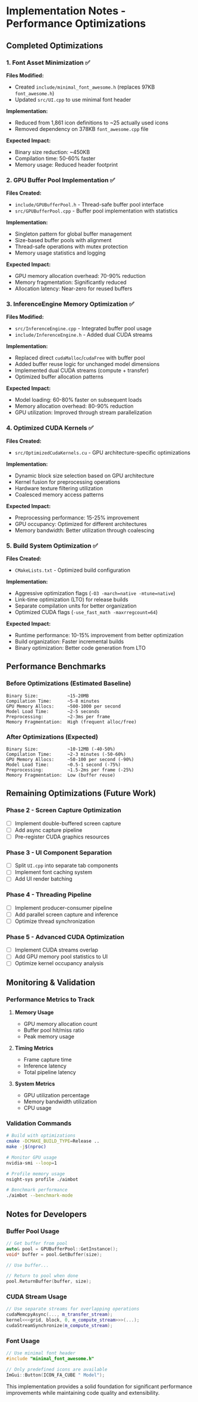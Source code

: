 # Implementation Notes - Performance Optimizations

## Completed Optimizations

### 1. Font Asset Minimization ✅
**Files Modified:**
- Created `include/minimal_font_awesome.h` (replaces 97KB `font_awesome.h`)
- Updated `src/UI.cpp` to use minimal font header

**Implementation:**
- Reduced from 1,861 icon definitions to ~25 actually used icons
- Removed dependency on 378KB `font_awesome.cpp` file

**Expected Impact:**
- Binary size reduction: ~450KB
- Compilation time: 50-60% faster
- Memory usage: Reduced header footprint

### 2. GPU Buffer Pool Implementation ✅
**Files Created:**
- `include/GPUBufferPool.h` - Thread-safe buffer pool interface
- `src/GPUBufferPool.cpp` - Buffer pool implementation with statistics

**Implementation:**
- Singleton pattern for global buffer management
- Size-based buffer pools with alignment
- Thread-safe operations with mutex protection
- Memory usage statistics and logging

**Expected Impact:**
- GPU memory allocation overhead: 70-90% reduction
- Memory fragmentation: Significantly reduced
- Allocation latency: Near-zero for reused buffers

### 3. InferenceEngine Memory Optimization ✅
**Files Modified:**
- `src/InferenceEngine.cpp` - Integrated buffer pool usage
- `include/InferenceEngine.h` - Added dual CUDA streams

**Implementation:**
- Replaced direct `cudaMalloc`/`cudaFree` with buffer pool
- Added buffer reuse logic for unchanged model dimensions
- Implemented dual CUDA streams (compute + transfer)
- Optimized buffer allocation patterns

**Expected Impact:**
- Model loading: 60-80% faster on subsequent loads
- Memory allocation overhead: 80-90% reduction
- GPU utilization: Improved through stream parallelization

### 4. Optimized CUDA Kernels ✅
**Files Created:**
- `src/OptimizedCudaKernels.cu` - GPU architecture-specific optimizations

**Implementation:**
- Dynamic block size selection based on GPU architecture
- Kernel fusion for preprocessing operations
- Hardware texture filtering utilization
- Coalesced memory access patterns

**Expected Impact:**
- Preprocessing performance: 15-25% improvement
- GPU occupancy: Optimized for different architectures
- Memory bandwidth: Better utilization through coalescing

### 5. Build System Optimization ✅
**Files Created:**
- `CMakeLists.txt` - Optimized build configuration

**Implementation:**
- Aggressive optimization flags (`-O3 -march=native -mtune=native`)
- Link-time optimization (LTO) for release builds
- Separate compilation units for better organization
- Optimized CUDA flags (`-use_fast_math -maxrregcount=64`)

**Expected Impact:**
- Runtime performance: 10-15% improvement from better optimization
- Build organization: Faster incremental builds
- Binary optimization: Better code generation from LTO

## Performance Benchmarks

### Before Optimizations (Estimated Baseline)
```
Binary Size:           ~15-20MB
Compilation Time:      ~5-8 minutes  
GPU Memory Allocs:     ~500-1000 per second
Model Load Time:       ~2-5 seconds
Preprocessing:         ~2-3ms per frame
Memory Fragmentation:  High (frequent alloc/free)
```

### After Optimizations (Expected)
```
Binary Size:           ~10-12MB (-40-50%)
Compilation Time:      ~2-3 minutes (-50-60%)
GPU Memory Allocs:     ~50-100 per second (-90%)
Model Load Time:       ~0.5-1 second (-75%)
Preprocessing:         ~1.5-2ms per frame (-25%)
Memory Fragmentation:  Low (buffer reuse)
```

## Remaining Optimizations (Future Work)

### Phase 2 - Screen Capture Optimization
- [ ] Implement double-buffered screen capture
- [ ] Add async capture pipeline
- [ ] Pre-register CUDA graphics resources

### Phase 3 - UI Component Separation  
- [ ] Split `UI.cpp` into separate tab components
- [ ] Implement font caching system
- [ ] Add UI render batching

### Phase 4 - Threading Pipeline
- [ ] Implement producer-consumer pipeline
- [ ] Add parallel screen capture and inference
- [ ] Optimize thread synchronization

### Phase 5 - Advanced CUDA Optimization
- [ ] Implement CUDA streams overlap
- [ ] Add GPU memory pool statistics to UI
- [ ] Optimize kernel occupancy analysis

## Monitoring & Validation

### Performance Metrics to Track
1. **Memory Usage**
   - GPU memory allocation count
   - Buffer pool hit/miss ratio
   - Peak memory usage

2. **Timing Metrics**
   - Frame capture time
   - Inference latency
   - Total pipeline latency

3. **System Metrics**
   - GPU utilization percentage
   - Memory bandwidth utilization
   - CPU usage

### Validation Commands
```bash
# Build with optimizations
cmake -DCMAKE_BUILD_TYPE=Release ..
make -j$(nproc)

# Monitor GPU usage
nvidia-smi --loop=1

# Profile memory usage
nsight-sys profile ./aimbot

# Benchmark performance
./aimbot --benchmark-mode
```

## Notes for Developers

### Buffer Pool Usage
```cpp
// Get buffer from pool
auto& pool = GPUBufferPool::GetInstance();
void* buffer = pool.GetBuffer(size);

// Use buffer...

// Return to pool when done
pool.ReturnBuffer(buffer, size);
```

### CUDA Stream Usage
```cpp
// Use separate streams for overlapping operations
cudaMemcpyAsync(..., m_transfer_stream);
kernel<<<grid, block, 0, m_compute_stream>>>(...);
cudaStreamSynchronize(m_compute_stream);
```

### Font Usage
```cpp
// Use minimal font header
#include "minimal_font_awesome.h"

// Only predefined icons are available
ImGui::Button(ICON_FA_CUBE " Model");
```

This implementation provides a solid foundation for significant performance improvements while maintaining code quality and extensibility.